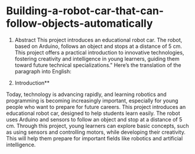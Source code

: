 # Building-a-robot-car-that-can-follow-objects-automatically
1) Abstract
This project introduces an educational robot car. The robot, based on Arduino, follows an object and stops at a distance of 5 cm. This project offers a practical introduction to innovative technologies, fostering creativity and intelligence in young learners, guiding them toward future technical specializations."
Here’s the translation of the paragraph into English:

2) Introduction**

Today, technology is advancing rapidly, and learning robotics and programming is becoming increasingly important, especially for young people who want to prepare for future careers. This project introduces an educational robot car, designed to help students learn easily. The robot uses Arduino and sensors to follow an object and stop at a distance of 5 cm. Through this project, young learners can explore basic concepts, such as using sensors and controlling motors, while developing their creativity. This will help them prepare for important fields like robotics and artificial intelligence.

